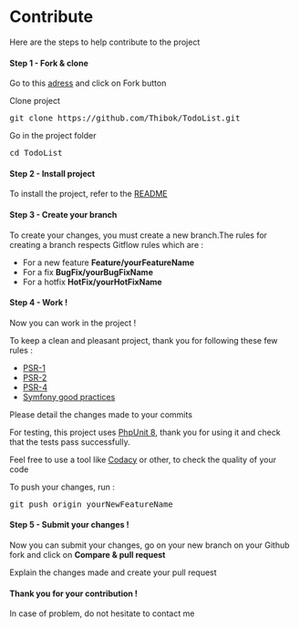<h1>Contribute</h1>
<p>Here are the steps to help contribute to the project</p>

<h4>Step 1 - Fork & clone</h4>
<p>Go to this <a href="https://github.com/Thibok/TodoList">adress</a> and click on Fork button</p>
<p>Clone project</p>
<pre>git clone https://github.com/Thibok/TodoList.git</pre>
<p>Go in the project folder</p>
<pre>cd TodoList</pre>
<h4>Step 2 - Install project</h4>
<p>To install the project, refer to the <a href="https://github.com/Thibok/TodoList/blob/master/README.md">README</a></p>
<h4>Step 3 - Create your branch</h4>
<p>
    To create your changes, you must create a new branch.The rules for creating a branch respects Gitflow rules which are :
    <ul>
        <li>For a new feature <strong>Feature/yourFeatureName</strong></li>
        <li>For a fix <strong>BugFix/yourBugFixName</strong></li>
        <li>For a hotfix <strong>HotFix/yourHotFixName</strong></li>
    </ul>
</p>
<h4>Step 4 - Work !</h4>
<p>Now you can work in the project !</p>
<p>
    To keep a clean and pleasant project, thank you for following these few rules :
    <ul>
        <li><a href="https://www.php-fig.org/psr/psr-1/">PSR-1</a></li>
        <li><a href="https://www.php-fig.org/psr/psr-2/">PSR-2</a></li>
        <li><a href="https://www.php-fig.org/psr/psr-4/">PSR-4</a></li>
        <li><a href="https://symfony.com/doc/3.4/best_practices/index.html">Symfony good practices</a></li>
    </ul>
</p>
<p>Please detail the changes made to your commits</p>
<p>For testing, this project uses <a href="https://phpunit.readthedocs.io/en/8.2/">PhpUnit 8</a>, thank you for using it and check that the tests pass successfully.</p>
<p>Feel free to use a tool like <a href="https://www.codacy.com/">Codacy</a> or other, to check the quality of your code</p>

<p>To push your changes, run :</p>
<pre>git push origin yourNewFeatureName</pre>

<h4>Step 5 - Submit your changes !</h4>
<p>Now you can submit your changes, go on your new branch on your Github fork and click on <strong>Compare & pull request</strong></p>
<p>Explain the changes made and create your pull request</p>

<h4>Thank you for your contribution !</h4>
<p>In case of problem, do not hesitate to contact me</p>